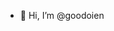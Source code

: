 - 👋 Hi, I’m @goodoien

<!---
goodoien/goodoien is a ✨ special ✨ repository because its `README.md` (this file) appears on your GitHub profile.
You can click the Preview link to take a look at your changes.
--->
